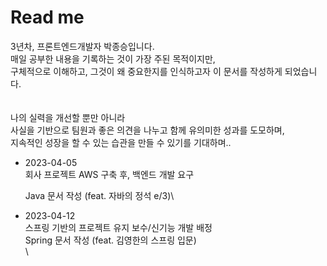 # Read me

3년차, 프론트엔드개발자 박종승입니다.\
매일 공부한 내용을 기록하는 것이 가장 주된 목적이지만,\
구체적으로 이해하고, 그것이 왜 중요한지를 인식하고자 이 문서를 작성하게 되었습니다.\
\
\
나의 실력을 개선할 뿐만 아니라\
사실을 기반으로 팀원과 좋은 의견을 나누고 함께 유의미한 성과를 도모하며,\
지속적인 성장을 할 수 있는 습관을 만들 수 있기를 기대하며..



*   2023-04-05\
    회사 프로젝트 AWS 구축 후, 백엔드 개발 요구

    Java 문서 작성 (feat. 자바의 정석 e/3)\

* 2023-04-12\
  스프링 기반의 프로젝트 유지 보수/신기능 개발 배정\
  Spring 문서 작성 (feat. 김영한의 스프링 입문)\
  \
